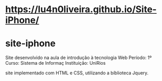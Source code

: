 # https://lu4n0liveira.github.io/Site-iPhone/
# site-iphone
Site desenvolvido na aula de introdução à tecnologia Web
Período: 1º
Curso: Sistema de Informaç
Instituição: UniRios

site implementado com HTML e CSS, utilizando a bíblioteca Jquery.

